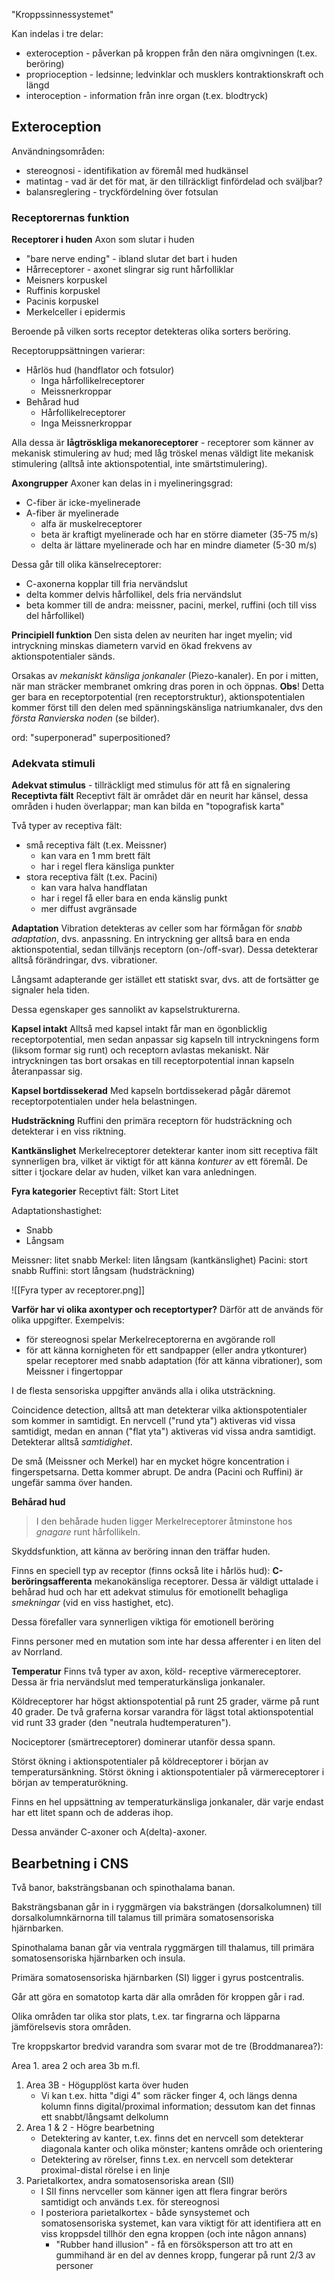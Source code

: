 "Kroppssinnessystemet"

Kan indelas i tre delar:
- exteroception - påverkan på kroppen från den nära omgivningen (t.ex. beröring)
- proprioception - ledsinne; ledvinklar och musklers kontraktionskraft och längd
- interoception - information från inre organ (t.ex. blodtryck)
## Exteroception
Användningsområden:
- stereognosi - identifikation av föremål med hudkänsel
- matintag - vad är det för mat, är den tillräckligt finfördelad och sväljbar?
- balansreglering - tryckfördelning över fotsulan

### Receptorernas funktion
**Receptorer i huden**
Axon som slutar i huden
- "bare nerve ending" - ibland slutar det bart i huden
- Hårreceptorer - axonet slingrar sig runt hårfolliklar
- Meisners korpuskel
- Ruffinis korpuskel
- Pacinis korpuskel
- Merkelceller i epidermis

Beroende på vilken sorts receptor detekteras olika sorters beröring.

Receptoruppsättningen varierar:
-  Hårlös hud (handflator och fotsulor)
	- Inga hårfollikelreceptorer
	- Meissnerkroppar
- Behårad hud
	- Hårfollikelreceptorer
	- Inga Meissnerkroppar

Alla dessa är **lågtröskliga mekanoreceptorer** - receptorer som känner av mekanisk stimulering av hud; med låg tröskel menas väldigt lite mekanisk stimulering (alltså inte aktionspotential, inte smärtstimulering).

**Axongrupper**
Axoner kan delas in i myelineringsgrad:
- C-fiber är icke-myelinerade
- A-fiber är myelinerade
	- alfa är muskelreceptorer
	- beta är kraftigt myelinerade och har en större diameter (35-75 m/s)
	- delta är lättare myelinerade och har en mindre diameter (5-30 m/s)

Dessa går till olika känselreceptorer:
- C-axonerna kopplar till fria nervändslut
- delta kommer delvis hårfollikel, dels fria nervändslut
- beta kommer till de andra: meissner, pacini, merkel, ruffini (och till viss del hårfollikel)

**Principiell funktion**
Den sista delen av neuriten har inget myelin; vid intryckning minskas diametern varvid en ökad frekvens av aktionspotentialer sänds.

Orsakas av *mekaniskt känsliga jonkanaler* (Piezo-kanaler). En por i mitten, när man sträcker membranet omkring dras poren in och öppnas. **Obs**! Detta ger bara en receptorpotential (ren receptorstruktur), aktionspotentialen kommer först till den delen med spänningskänsliga natriumkanaler, dvs den *första Ranvierska noden* (se bilder).

ord: "superponerad" superpositioned?

### Adekvata stimuli
**Adekvat stimulus** - tillräckligt med stimulus för att få en signalering
**Receptivta fält**
Receptivt fält är området där en neurit har känsel, dessa områden i huden överlappar; man kan bilda en "topografisk karta"

Två typer av receptiva fält:
- små receptiva fält (t.ex. Meissner)
	- kan vara en 1 mm brett fält
	- har i regel flera känsliga punkter
- stora receptiva fält (t.ex. Pacini)
	- kan vara halva handflatan
	- har i regel få eller bara en enda känslig punkt
	- mer diffust avgränsade

**Adaptation**
Vibration detekteras av celler som har förmågan för *snabb adaptation*, dvs. anpassning. En intryckning ger alltså bara en enda aktionspotential, sedan tillvänjs receptorn (on-/off-svar). Dessa detekterar alltså förändringar, dvs. vibrationer.

Långsamt adapterande ger istället ett statiskt svar, dvs. att de fortsätter ge signaler hela tiden.

Dessa egenskaper ges sannolikt av kapselstrukturerna.

**Kapsel intakt**
Alltså med kapsel intakt får man en ögonblicklig receptorpotential, men sedan anpassar sig kapseln till intryckningens form (liksom formar sig runt) och receptorn avlastas mekaniskt. När intryckningen tas bort orsakas en till receptorpotential innan kapseln återanpassar sig.

**Kapsel bortdissekerad**
Med kapseln bortdissekerad pågår däremot receptorpotentialen under hela belastningen.

**Hudsträckning**
Ruffini den primära receptorn för hudsträckning och detekterar i en viss riktning.

**Kantkänslighet**
Merkelreceptorer detekterar kanter inom sitt receptiva fält synnerligen bra, vilket är viktigt för att känna *konturer* av ett föremål. De sitter i tjockare delar av huden, vilket kan vara anledningen.


**Fyra kategorier**
Receptivt fält:
Stort
Litet

Adaptationshastighet:
- Snabb
- Långsam


Meissner: litet snabb
Merkel: liten långsam (kantkänslighet)
Pacini: stort snabb
Ruffini: stort långsam (hudsträckning)


![[Fyra typer av receptorer.png]]

**Varför har vi olika axontyper och receptortyper?**
Därför att de används för olika uppgifter. Exempelvis:
- för stereognosi spelar Merkelreceptorerna en avgörande roll
- för att känna kornigheten för ett sandpapper (eller andra ytkonturer) spelar receptorer med snabb adaptation (för att känna vibrationer), som Meissner i fingertoppar

I de flesta sensoriska uppgifter används alla i olika utsträckning.

Coincidence detection, alltså att man detekterar vilka aktionspotentialer som kommer in samtidigt. En nervcell ("rund yta") aktiveras vid vissa samtidigt, medan en annan ("flat yta") aktiveras vid vissa andra samtidigt. Detekterar alltså *samtidighet*.

De små (Meissner och Merkel) har en mycket högre koncentration i fingerspetsarna. Detta kommer abrupt. De andra (Pacini och Ruffini) är ungefär samma över handen.

**Behårad hud**
> I den behårade huden ligger Merkelreceptorer åtminstone hos *gnagare* runt hårfollikeln.

Skyddsfunktion, att känna av beröring innan den träffar huden.

Finns en speciell typ av receptor (finns också lite i hårlös hud): **C-beröringsafferenta** mekanokänsliga receptorer. Dessa är väldigt uttalade i behårad hud och har ett adekvat stimulus för emotionellt behagliga *smekningar* (vid en viss hastighet, etc).

Dessa förefaller vara synnerligen viktiga för emotionell beröring

Finns personer med en mutation som inte har dessa afferenter i en liten del av Norrland.

**Temperatur**
Finns två typer av axon, köld- receptive värmereceptorer. Dessa är fria nervändslut med temperaturkänsliga jonkanaler.

Köldreceptorer har högst aktionspotential på runt 25 grader, värme på runt 40 grader. De två graferna korsar varandra för lägst total aktionspotential vid runt 33 grader (den "neutrala hudtemperaturen").

Nociceptorer (smärtreceptorer) dominerar utanför dessa spann.

Störst ökning i aktionspotentialer på köldreceptorer i början av temperatursänkning. Störst ökning i aktionspotentialer på värmereceptorer i början av temperaturökning.

Finns en hel uppsättning av temperaturkänsliga jonkanaler, där varje endast har ett litet spann och de adderas ihop.

Dessa använder C-axoner och A(delta)-axoner.
## Bearbetning i CNS
Två banor, baksträngsbanan och spinothalama banan.

Baksträngsbanan går in i ryggmärgen via baksträngen (dorsalkolumnen) till dorsalkolumnkärnorna till talamus till primära somatosensoriska hjärnbarken.

Spinothalama banan går via ventrala ryggmärgen till thalamus, till primära somatosensoriska hjärnbarken och insula.

Primära somatosensoriska hjärnbarken (SI) ligger i gyrus postcentralis.

Går att göra en somatotop karta där alla områden för kroppen går i rad.

Olika områden tar olika stor plats, t.ex. tar fingrarna och läpparna jämförelsevis stora områden.

Tre kroppskartor bredvid varandra som svarar mot de tre (Broddmanarea?):

Area 1. area 2 och area 3b m.fl.

1. Area 3B - Högupplöst karta över huden
	- Vi kan t.ex. hitta "digi 4" som räcker finger 4, och längs denna kolumn finns digital/proximal information; dessutom kan det finnas ett snabbt/långsamt delkolumn
2. Area 1 & 2 - Högre bearbetning
	- Detektering av kanter, t.ex. finns det en nervcell som detekterar diagonala kanter och olika mönster; kantens område och orientering
	- Detektering av rörelser, finns t.ex. en nervcell som detekterar proximal-distal rörelse i en linje
3. Parietalkortex, andra somatosensoriska arean (SII)
	- I SII finns nervceller som känner igen att flera fingrar berörs samtidigt och används t.ex. för stereognosi
	- I posteriora parietalkortex - både synsystemet och somatosensoriska systemet, kan vara viktigt för att identifiera att en viss kroppsdel tillhör den egna kroppen (och inte någon annans)
		- "Rubber hand illusion" - få en försöksperson att tro att en gummihand är en del av dennes kropp, fungerar på runt 2/3 av personer